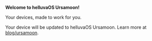 **Welcome to helluvaOS Ursamoon!**

Your devices, made to work for you.

Your device will be updated to helluvaOS Ursamoon. Learn more at [blog/ursamoon](blog.hentaios.com/android-14-release-highlight).
